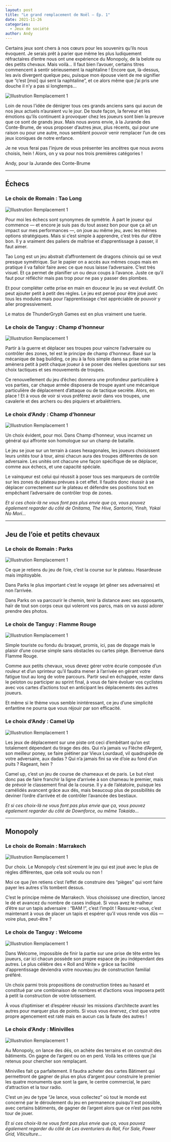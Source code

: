 ```yaml
---
layout: post
title: "Le grand remplacement de Noël — Ép. 1"
date: 2021-11-26
categories: 
  - Jeux de société
author: Andy
---
```


Certains jeux sont chers à nos cœurs pour les souvenirs qu’ils nous évoquent. Je serais prêt à parier que même les plus ludiquement réfractaires d’entre nous ont une expérience du Monopoly, de la belote ou des petits chevaux. Mais voilà… Il faut bien l’avouer, certains titres commencent à sentir sérieusement la naphtaline ! Encore que, là-dessus, les avis divergent quelque peu, puisque mon épouse vient de me signifier que “c’est [moi] qui sent la naphtaline”, et ce alors même que j’ai pris une douche il n’y a pas si longtemps…

![Illustrution Remplacement 1](/_images/images/remplacement1.jpeg)

Loin de nous l’idée de dénigrer tous ces grands anciens sans qui aucun de nos jeux actuels n’auraient vu le jour. De toute façon, la ferveur et les émotions qu’ils continuent à provoquer chez les joueurs sont bien la preuve que ce sont de grands jeux. Mais nous avons envie, à la Jurande des Conte-Brume, de vous proposer d’autres jeux, plus récents, qui pour une raison ou pour une autre, nous semblent pouvoir venir remplacer l’un de ces jeux iconiques de notre enfance.

Je ne vous ferai pas l’injure de vous présenter les ancêtres que nous avons choisis, hein ! Alors, on y va pour nos trois premières catégories !

Andy, pour la Jurande des Conte-Brume

---

## Échecs
### Le choix de Romain : Tao Long

![Illustrution Remplacement 1](/_images/images/taolong.jpeg)

Pour moi les échecs sont synonymes de symétrie. À part le joueur qui commence — et encore je suis pas du tout assez bon pour que ça ait un impact sur mes performances —, on joue au même jeu, avec les mêmes options stratégiques. Mais si c’est simple à apprendre, c’est très dur d’être bon. Il y a vraiment des paliers de maîtrise et d’apprentissage à passer, il faut aimer.

Tao Long est un jeu abstrait d’affrontement de dragons chinois qui se veut presque symétrique. Sur le papier on a accès aux mêmes coups mais en pratique il va falloir faire avec ce que nous laisse l’adversaire. C’est très visuel. Et ça permet de planifier un ou deux coups à l’avance. Juste ce qu’il faut pour réfléchir mais pas trop pour ne pas y passer des plombes.

Et pour compléter cette prise en main en douceur le jeu se veut évolutif. On peut ajouter petit à petit des règles. Le jeu est pensé pour être joué avec tous les modules mais pour l’apprentissage c’est appréciable de pouvoir y aller progressivement.

Le matos de ThunderGryph Games est en plus vraiment une tuerie.

### Le choix de Tanguy : Champ d’honneur

![Illustrution Remplacement 1](/_images/images/champhonneur.jpeg)

Partir à la guerre et déplacer ses troupes pour vaincre l’adversaire ou contrôler des zones, tel est le principe de champ d’honneur. Basé sur la mécanique de bag building, ce jeu à la fois simple dans sa prise main amènera petit à petit chaque joueur à se poser des réelles questions sur ses choix tactiques et ses mouvements de troupes.

Ce renouvellement du jeu d’échec donnera une profondeur particulière à vos parties, car chaque armée disposera de troupe ayant une mécanique particulière de déplacement d’attaque ou de tactique secrète. Alors, en place ! Et à vous de voir si vous préférez avoir dans vos troupes, une cavalerie et des archers ou des piquiers et arbalétriers.

### Le choix d’Andy : Champ d’honneur

![Illustrution Remplacement 1](/_images/images/champhonneur2.jpeg)

Un choix évident, pour moi. Dans Champ d’honneur, vous incarnez un général qui affronte son homologue sur un champ de bataille.

Le jeu se joue sur un terrain à cases hexagonales, les joueurs choisissent leurs unités tour à tour, ainsi chacun aura des troupes différentes de son adversaire. Les unités ont chacune une façon spécifique de se déplacer, comme aux échecs, et une capacité spéciale.

Le vainqueur est celui qui réussit à poser tous ses marqueurs de contrôle sur les zones du plateau prévues à cet effet. Il faudra donc réussir à se déplacer correctement sur le plateau et défendre ses positions tout en empêchant l’adversaire de contrôler trop de zones.

*Et si ces choix-là ne vous font pas plus envie que ça, vous pouvez également regarder du côté de Onitama, The Hive, Santorini, Yinsh, Yokai No Mori…*

---

## Jeu de l’oie et petits chevaux
### Le choix de Romain : Parks

![Illustrution Remplacement 1](/_images/images/parks.jpeg)

Ce que je retiens du jeu de l’oie, c’est la course sur le plateau. Hasardeuse mais impitoyable.

Dans Parks le plus important c’est le voyage (et gêner ses adversaires) et non l’arrivée.

Dans Parks on va parcourir le chemin, tenir la distance avec ses opposants, haïr de tout son corps ceux qui voleront vos parcs, mais on va aussi adorer prendre des photos.

### Le choix de Tanguy : Flamme Rouge

![Illustrution Remplacement 1](/_images/images/flammerouge.jpeg)

Simple touriste ou fondu du braquet, promis, ici, pas de dopage mais le plaisir d’une course simple sans obstacles ou cartes piège. Bienvenue dans Flamme Rouge.

Comme aux petits chevaux, vous devez gérer votre écurie composée d’un rouleur et d’un sprinteur qu’il faudra mener à l’arrivée en gérant votre fatigue tout au long de votre parcours. Partir seul en échappée, rester dans le peloton ou participer au sprint final, à vous de faire évoluer vos cyclistes avec vos cartes d’actions tout en anticipant les déplacements des autres joueurs.

Et même si le thème vous semble inintéressant, ce jeu d’une simplicité enfantine ne pourra que vous réjouir par son efficacité.

### Le choix d’Andy : Camel Up

![Illustrution Remplacement 1](/_images/images/camelup.jpeg)

Les jeux de déplacement sur une piste ont ceci d’embêtant qu’on est totalement dépendant du tirage des dés. Qui n’a jamais vu Flèche d’Argent, son meilleur poney, se faire piétiner par Vieux Lourdaud, vil quadrupède de votre adversaire, aux dadas ? Qui n’a jamais fini sa vie d’oie au fond d’un puits ? Rageant, hein ?

Camel up, c’est un jeu de course de chameaux et de paris. Le but n’est donc pas de faire franchir la ligne d’arrivée à son chameau le premier, mais de prévoir le classement final de la course. Il y a de l’aléatoire, puisque les camélidés avancent grâce aux dés, mais beaucoup plus de possibilités de deviner l’ordre d’arrivée et de contrôler l’avancée des bestiaux.

*Et si ces choix-là ne vous font pas plus envie que ça, vous pouvez également regarder du côté de Downforce, ou même Tokaido…*

---

## Monopoly
### Le choix de Romain : Marrakech

![Illustrution Remplacement 1](/_images/images/marrakech.jpeg)

Dur choix. Le Monopoly c’est sûrement le jeu qui est joué avec le plus de règles différentes, que cela soit voulu ou non !

Moi ce que j’en retiens c’est l’effet de construire des “pièges” qui vont faire payer les autres s’ils tombent dessus.

C’est le principe même de Marrakech. Vous choisissez une direction, lancez le dé et avancez du nombre de cases indiqué. Si vous avez le malheur d’être sur un tapis adversaire : “BAM !”, c’est l’impôt ! Rassurez-vous, c’est maintenant à vous de placer un tapis et espérer qu’il vous rende vos dûs — voire plus, peut-être ?

### Le choix de Tanguy : Welcome

![Illustrution Remplacement 1](/_images/images/welcome.jpeg)

Dans Welcome, impossible de finir la partie sur une prise de tête entre les joueurs, car ici chacun possède son propre espace de jeu indépendant des autres. Le plus célèbre des « Roll and Write » grâce sa facilité d’apprentissage deviendra votre nouveau jeu de construction familial préféré.

Un choix parmi trois propositions de construction tirées au hasard et constitué par une combinaison de nombres et d’actions vous imposera petit à petit la construction de votre lotissement.

À vous d’optimiser et d’espérer réussir les missions d’architecte avant les autres pour marquer plus de points. Si vous vous énervez, c’est que votre propre agencement est raté mais en aucun cas la faute des autres !

### Le choix d’Andy : Minivilles

![Illustrution Remplacement 1](/_images/images/miniville.jpeg)

Au Monopoly, on lance des dés, on achète des terrains et on construit des bâtiments. On gagne de l’argent ou on en perd. Voilà les critères que j’ai retenus pour chercher son remplaçant.

Minivilles fait ça parfaitement. Il faudra acheter des cartes Bâtiment qui permettront de gagner de plus en plus d’argent pour construire le premier les quatre monuments que sont la gare, le centre commercial, le parc d’attraction et la tour radio.

C’est un jeu de type “Je lance, vous collectez” où tout le monde est concerné par le déroulement du jeu en permanence puisqu’il est possible, avec certains bâtiments, de gagner de l’argent alors que ce n’est pas notre tour de jouer.

*Et si ces choix-là ne vous font pas plus envie que ça, vous pouvez également regarder du côté de Les aventuriers du Rail, For Sale, Power Grid, Viticulture…*
